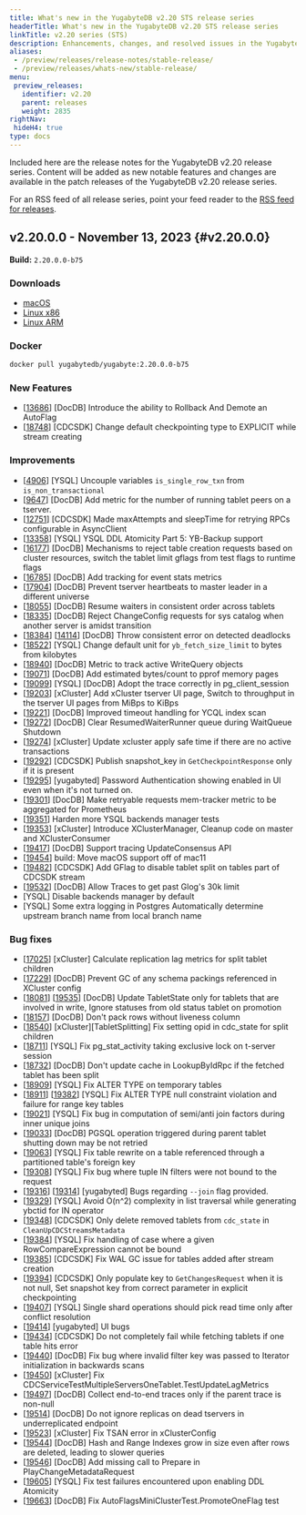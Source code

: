 ```yaml
---
title: What's new in the YugabyteDB v2.20 STS release series
headerTitle: What's new in the YugabyteDB v2.20 STS release series
linkTitle: v2.20 series (STS)
description: Enhancements, changes, and resolved issues in the YugabyteDB v2.20 STS release series recommended for production deployments.
aliases:
 - /preview/releases/release-notes/stable-release/
 - /preview/releases/whats-new/stable-release/
menu:
 preview_releases:
   identifier: v2.20
   parent: releases
   weight: 2835
rightNav:
 hideH4: true
type: docs
---
```


Included here are the release notes for the YugabyteDB v2.20 release series. Content will be added as new notable features and changes are available in the patch releases of the YugabyteDB v2.20 release series.

For an RSS feed of all release series, point your feed reader to the [RSS feed for releases](../../index.xml).

## v2.20.0.0 - November 13, 2023 {#v2.20.0.0}

**Build:** `2.20.0.0-b75`

### Downloads

<ul class="nav yb-pills">
 <li>
   <a href="https://downloads.yugabyte.com/releases/2.20.0.0/yugabyte-2.20.0.0-b75-darwin-x86_64.tar.gz">
     <i class="fa-brands fa-apple"></i>
     <span>macOS</span>
   </a>
 </li>
 <li>
   <a href="https://downloads.yugabyte.com/releases/2.20.0.0/yugabyte-2.20.0.0-b75-linux-x86_64.tar.gz">
     <i class="fa-brands fa-linux"></i>
     <span>Linux x86</span>
   </a>
 </li>
 <li>
   <a href="https://downloads.yugabyte.com/releases/2.20.0.0/yugabyte-2.20.0.0-b75-el8-aarch64.tar.gz">
     <i class="fa-brands fa-linux"></i>
     <span>Linux ARM</span>
   </a>
 </li>
</ul>

### Docker

```sh
docker pull yugabytedb/yugabyte:2.20.0.0-b75
```

### New Features

* [[13686](https://github.com/yugabyte/yugabyte-db/issues/13686)] [DocDB] Introduce the ability to Rollback And Demote an AutoFlag
* [[18748](https://github.com/yugabyte/yugabyte-db/issues/18748)] [CDCSDK] Change default checkpointing type to EXPLICIT while stream creating

### Improvements

* [[4906](https://github.com/yugabyte/yugabyte-db/issues/4906)] [YSQL] Uncouple variables `is_single_row_txn` from `is_non_transactional`
* [[9647](https://github.com/yugabyte/yugabyte-db/issues/9647)] [DocDB] Add metric for the number of running tablet peers on a tserver.
* [[12751](https://github.com/yugabyte/yugabyte-db/issues/12751)] [CDCSDK] Made maxAttempts and sleepTime for retrying RPCs configurable in AsyncClient
* [[13358](https://github.com/yugabyte/yugabyte-db/issues/13358)] [YSQL] YSQL DDL Atomicity Part 5: YB-Backup support
* [[16177](https://github.com/yugabyte/yugabyte-db/issues/16177)] [DocDB] Mechanisms to reject table creation requests based on cluster resources, switch the tablet limit gflags from test flags to runtime flags
* [[16785](https://github.com/yugabyte/yugabyte-db/issues/16785)] [DocDB] Add tracking for event stats metrics
* [[17904](https://github.com/yugabyte/yugabyte-db/issues/17904)] [DocDB] Prevent tserver heartbeats to master leader in a different universe
* [[18055](https://github.com/yugabyte/yugabyte-db/issues/18055)] [DocDB] Resume waiters in consistent order across tablets
* [[18335](https://github.com/yugabyte/yugabyte-db/issues/18335)] [DocDB] Reject ChangeConfig requests for sys catalog when another server is amidst transition
* [[18384](https://github.com/yugabyte/yugabyte-db/issues/18384)] [[14114](https://github.com/yugabyte/yugabyte-db/issues/14114)] [DocDB] Throw consistent error on detected deadlocks
* [[18522](https://github.com/yugabyte/yugabyte-db/issues/18522)] [YSQL] Change default unit for `yb_fetch_size_limit` to bytes from kilobytes
* [[18940](https://github.com/yugabyte/yugabyte-db/issues/18940)] [DocDB] Metric to track active WriteQuery objects
* [[19071](https://github.com/yugabyte/yugabyte-db/issues/19071)] [DocDB] Add estimated bytes/count to pprof memory pages
* [[19099](https://github.com/yugabyte/yugabyte-db/issues/19099)] [YSQL] [DocDB] Adopt the trace correctly in pg_client_session
* [[19203](https://github.com/yugabyte/yugabyte-db/issues/19203)] [xCluster] Add xCluster tserver UI page, Switch to throughput in the tserver UI pages from MiBps to KiBps
* [[19221](https://github.com/yugabyte/yugabyte-db/issues/19221)] [DocDB] Improved timeout handling for YCQL index scan
* [[19272](https://github.com/yugabyte/yugabyte-db/issues/19272)] [DocDB] Clear ResumedWaiterRunner queue during WaitQueue Shutdown
* [[19274](https://github.com/yugabyte/yugabyte-db/issues/19274)] [xCluster] Update xcluster apply safe time if there are no active transactions
* [[19292](https://github.com/yugabyte/yugabyte-db/issues/19292)] [CDCSDK] Publish snapshot_key in `GetCheckpointResponse` only if it is present
* [[19295](https://github.com/yugabyte/yugabyte-db/issues/19295)] [yugabyted] Password Authentication showing enabled in UI even when it's not turned on.
* [[19301](https://github.com/yugabyte/yugabyte-db/issues/19301)] [DocDB] Make retryable requests mem-tracker metric to be aggregated for Prometheus
* [[19351](https://github.com/yugabyte/yugabyte-db/issues/19351)] Harden more YSQL backends manager tests
* [[19353](https://github.com/yugabyte/yugabyte-db/issues/19353)] [xCluster] Introduce XClusterManager, Cleanup code on master and XClusterConsumer
* [[19417](https://github.com/yugabyte/yugabyte-db/issues/19417)] [DocDB] Support tracing UpdateConsensus API
* [[19454](https://github.com/yugabyte/yugabyte-db/issues/19454)] build: Move macOS support off of mac11
* [[19482](https://github.com/yugabyte/yugabyte-db/issues/19482)] [CDCSDK] Add GFlag to disable tablet split on tables part of CDCSDK stream
* [[19532](https://github.com/yugabyte/yugabyte-db/issues/19532)] [DocDB] Allow Traces to get past Glog's 30k limit
* [YSQL] Disable backends manager by default
* [YSQL] Some extra logging in Postgres
Automatically determine upstream branch name from local branch name

### Bug fixes

* [[17025](https://github.com/yugabyte/yugabyte-db/issues/17025)] [xCluster] Calculate replication lag metrics for split tablet children
* [[17229](https://github.com/yugabyte/yugabyte-db/issues/17229)] [DocDB] Prevent GC of any schema packings referenced in XCluster config
* [[18081](https://github.com/yugabyte/yugabyte-db/issues/18081)] [[19535](https://github.com/yugabyte/yugabyte-db/issues/19535)] [DocDB] Update TabletState only for tablets that are involved in write, Ignore statuses from old status tablet on promotion
* [[18157](https://github.com/yugabyte/yugabyte-db/issues/18157)] [DocDB] Don't pack rows without liveness column
* [[18540](https://github.com/yugabyte/yugabyte-db/issues/18540)] [xCluster][TabletSplitting] Fix setting opid in cdc_state for split children
* [[18711](https://github.com/yugabyte/yugabyte-db/issues/18711)] [YSQL] Fix pg_stat_activity taking exclusive lock on t-server session
* [[18732](https://github.com/yugabyte/yugabyte-db/issues/18732)] [DocDB] Don't update cache in LookupByIdRpc if the fetched tablet has been split
* [[18909](https://github.com/yugabyte/yugabyte-db/issues/18909)] [YSQL] Fix ALTER TYPE on temporary tables
* [[18911](https://github.com/yugabyte/yugabyte-db/issues/18911)] [[19382](https://github.com/yugabyte/yugabyte-db/issues/19382)] [YSQL] Fix ALTER TYPE null constraint violation and failure for range key tables
* [[19021](https://github.com/yugabyte/yugabyte-db/issues/19021)] [YSQL] Fix bug in computation of semi/anti join factors during inner unique joins
* [[19033](https://github.com/yugabyte/yugabyte-db/issues/19033)] [DocDB] PGSQL operation triggered during parent tablet shutting down may be not retried
* [[19063](https://github.com/yugabyte/yugabyte-db/issues/19063)] [YSQL] Fix table rewrite on a table referenced through a partitioned table's foreign key
* [[19308](https://github.com/yugabyte/yugabyte-db/issues/19308)] [YSQL] Fix bug where tuple IN filters were not bound to the request
* [[19316](https://github.com/yugabyte/yugabyte-db/issues/19316)] [[19314](https://github.com/yugabyte/yugabyte-db/issues/19314)] [yugabyted] Bugs regarding `--join` flag provided.
* [[19329](https://github.com/yugabyte/yugabyte-db/issues/19329)] [YSQL] Avoid O(n^2) complexity in list traversal while generating ybctid for IN operator
* [[19348](https://github.com/yugabyte/yugabyte-db/issues/19348)] [CDCSDK] Only delete removed tablets from `cdc_state` in `CleanUpCDCStreamsMetadata`
* [[19384](https://github.com/yugabyte/yugabyte-db/issues/19384)] [YSQL] Fix handling of case where a given RowCompareExpression cannot be bound
* [[19385](https://github.com/yugabyte/yugabyte-db/issues/19385)] [CDCSDK] Fix WAL GC issue for tables added after stream creation
* [[19394](https://github.com/yugabyte/yugabyte-db/issues/19394)] [CDCSDK] Only populate key to `GetChangesRequest` when it is not null, Set snapshot key from correct parameter in explicit checkpointing
* [[19407](https://github.com/yugabyte/yugabyte-db/issues/19407)] [YSQL] Single shard operations should pick read time only after conflict resolution
* [[19414](https://github.com/yugabyte/yugabyte-db/issues/19414)] [yugabyted] UI bugs
* [[19434](https://github.com/yugabyte/yugabyte-db/issues/19434)] [CDCSDK] Do not completely fail while fetching tablets if one table hits error
* [[19440](https://github.com/yugabyte/yugabyte-db/issues/19440)] [DocDB] Fix bug where invalid filter key was passed to Iterator initialization in backwards scans
* [[19450](https://github.com/yugabyte/yugabyte-db/issues/19450)] [xCluster] Fix CDCServiceTestMultipleServersOneTablet.TestUpdateLagMetrics
* [[19497](https://github.com/yugabyte/yugabyte-db/issues/19497)] [DocDB] Collect end-to-end traces only if the parent trace is non-null
* [[19514](https://github.com/yugabyte/yugabyte-db/issues/19514)] [DocDB] Do not ignore replicas on dead tservers in underreplicated endpoint
* [[19523](https://github.com/yugabyte/yugabyte-db/issues/19523)] [xCluster] Fix TSAN error in xClusterConfig
* [[19544](https://github.com/yugabyte/yugabyte-db/issues/19544)] [DocDB] Hash and Range Indexes grow in size even after rows are deleted, leading to slower queries
* [[19546](https://github.com/yugabyte/yugabyte-db/issues/19546)] [DocDB] Add missing call to Prepare in PlayChangeMetadataRequest
* [[19605](https://github.com/yugabyte/yugabyte-db/issues/19605)] [YSQL] Fix test failures encountered upon enabling DDL Atomicity
* [[19663](https://github.com/yugabyte/yugabyte-db/issues/19663)] [DocDB] Fix AutoFlagsMiniClusterTest.PromoteOneFlag test
